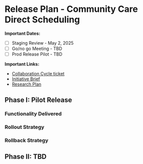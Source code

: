 # Release Plan - Community Care Direct Scheduling

**Important Dates:**
 - [ ] Staging Review -  May 2, 2025
 - [ ] Go/no go Meeting - TBD
 - [ ] Prod Release Pilot - TBD

**Important Links:**
- [Collaboration Cycle ticket](https://github.com/department-of-veterans-affairs/va.gov-team/issues/80703)
- [Initiative Brief](https://github.com/department-of-veterans-affairs/va.gov-team/tree/master/products/health-care/appointments/va-online-scheduling/initiatives/community-care-direct-scheduling)
- [Research Plan](https://github.com/department-of-veterans-affairs/va.gov-team/blob/master/products/health-care/appointments/va-online-scheduling/initiatives/community-care-direct-scheduling/research/2025-01%20Community%20Care%20Self-Scheduling%20-%20Unmoderated%20UAT/research-plan.md)

## Phase I: Pilot Release 

### Functionality Delivered


### Rollout Strategy


### Rollback Strategy


## Phase II: TBD
